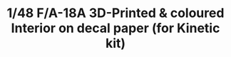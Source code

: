 ---
layout: product
title: "1/48 F/A-18A 3D-Printed & coloured Interior on decal paper (for Kinetic kit)"
price: "2300" 
desc: "3D Dekal"
img_path: "/assets/img/QD48042.webp"
brand: "Quinta Studio"
available: false
special_offer: false
new: false
soon: false
cat: "010000"
subcat: "016000"
subsubcat: "0N/A"
sifra: "QD48042"
popular: false
---